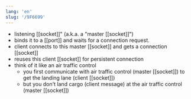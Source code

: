 ```yaml
---
lang: 'en'
slug: '/9F6699'
---
```


- listening [[socket]]" (a.k.a. a "master [[socket]]")
- binds it to a [[port]] and waits for a connection request.
- client connects to this master [[socket]] and gets a connection [[socket]]
- reuses this client [[socket]] for persistent connection
- think of it like an air traffic control
  - you first communicate with air traffic control (master [[socket]]) to get the landing lane (client [[socket]])
  - but you don't land cargo (client message) at the air traffic control (master [[socket]])
